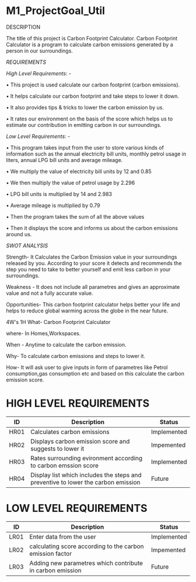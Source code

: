 # M1_ProjectGoal_Util
DESCRIPTION

The title of this project is Carbon Footprint Calculator. Carbon Footprint Calculator is a program to calculate carbon emissions generated by a person in our surroundings.

*REQUIREMENTS*


*High Level Requirements*: -

•	This project is used calculate our carbon footprint (carbon emissions).

•	It helps calculate our carbon footprint and take steps to lower it down.

•	It also provides tips & tricks to lower the carbon emission by us.

•	It rates our environment on the basis of the score which helps us to estimate our contribution in emitting carbon in our surroundings.

*Low Level Requirements*: -

•	This program takes input from the user to store various kinds of information such as the annual electricity bill units, monthly petrol usage in liters, annual LPG bill units and average mileage.

•	We multiply the value of electricity bill units by 12 and 0.85

•	We then multiply the value of petrol usage by 2.296

•	LPG bill units is multiplied by 14 and 2.983

•	Average mileage is multiplied by 0.79

•	Then the program takes the sum of all the above values

•	Then it displays the score and informs us about the carbon emissions around us.

*SWOT ANALYSIS*

Strength- It Calculates the Carbon Emission value in your surroundings released by you. According to your score it detects and recommends the step you need to take to better yourself and emit less carbon in your surroundings.

Weakness - It does not include all parametres and gives an approximate value and not a fully accurate value.

Opportunities- This carbon footprint calculator helps better your life and helps to reduce global warming across the globe in the near future.

4W's 1H
What- Carbon Footprint Calculator

where- In Homes,Workspaces.

When - Anytime to calculate the carbon emission.

Why- To calculate carbon emissions and steps to lower it.

How- It will ask user to give inputs in form of parametres like Petrol consumption,gas consumption etc and based on this calculate the carbon emission score.


# HIGH LEVEL REQUIREMENTS


|  ID|Description|Status|
  |---|---|---|
  | HR01 | Calculates carbon emissions | Implemented |
  | HR02 | Displays carbon emission score and suggests to lower it | Impemented|
  | HR03 | Rates surrounding evironment according to carbon emssion score |Implemented|
  | HR04 | Display list which includes the steps and preventive to lower the carbon emission | Future|
  
  
  # LOW LEVEL REQUIREMENTS
  |  ID|Description|Status|
  |---|---|---|
  | LR01 | Enter data from the user | Implemented |
  | LR02 | calculating score according to the carbon emission factor| Impemented|
  | LR03 | Adding new parametres which contribute in carbon emission| Future|
  





